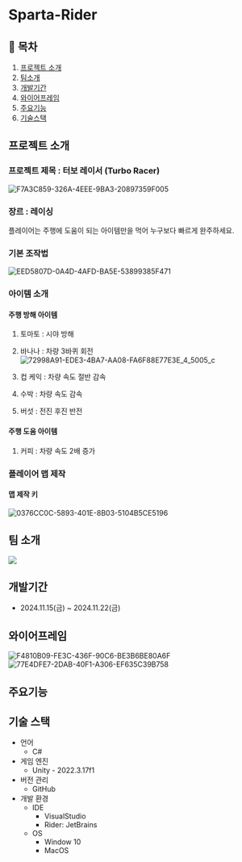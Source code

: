 # Sparta-Rider
 
## 📖 목차
1. [프로젝트 소개](#프로젝트-소개)
2. [팀소개](#팀-소개)
3. [개발기간](#개발기간)
4. [와이어프레임](#와이어프레임)
5. [주요기능](#주요기능)
6. [기술스택](#기술스택)

## 프로젝트 소개
### 프로젝트 제목 : 터보 레이서 (Turbo Racer)
![F7A3C859-326A-4EEE-9BA3-20897359F005](https://github.com/user-attachments/assets/5c99b403-88af-4b7d-a1e3-1a3d927b565c)
### 장르 : 레이싱
플레이어는 주행에 도움이 되는 아이템만을 먹어 누구보다 빠르게 완주하세요.
### 기본 조작법
![EED5807D-0A4D-4AFD-BA5E-53899385F471](https://github.com/user-attachments/assets/1ce8eda9-68f1-4844-b5e1-d4901398f2b9)

### 아이템 소개
#### 주행 방해 아이템
1. 토마토 : 시야 방해

3. 바나나 : 차량 3바퀴 회전
![72998A91-EDE3-4BA7-AA08-FA6F88E77E3E_4_5005_c](https://github.com/user-attachments/assets/f5d1cba1-82c8-4900-8508-0b46afc6d6d4)




5. 컵 케익 : 차량 속도 절반 감속
6. 수박 : 차량 속도 감속
7. 버섯 : 전진 후진 반전
#### 주행 도움 아이템
1. 커피 : 차량 속도 2배 증가

### 플레이어 맵 제작
#### 맵 제작 키
![0376CC0C-5893-401E-8B03-5104B5CE5196](https://github.com/user-attachments/assets/95eaf234-137b-4d2c-809b-7cbcbcf26ff7)


## 팀 소개
<a href="https://github.com/xoxohoon01/Sparta-Rider/graphs/contributors">
<img src = "https://contrib.rocks/image?repo=xoxohoon01/Sparta-Rider">
</a>

## 개발기간
- 2024.11.15(금) ~ 2024.11.22(금)

## 와이어프레임
![F4810B09-FE3C-436F-90C6-BE3B6BE80A6F](https://github.com/user-attachments/assets/17ea84b4-0768-4e8e-9ab1-a90d8c517d0a)
![77E4DFE7-2DAB-40F1-A306-EF635C39B758](https://github.com/user-attachments/assets/7d1ae2a0-bc6d-41f3-bc69-79c84f5b3c82)

## 주요기능


## 기술 스택
- 언어
  - C#
- 게임 엔진
  - Unity - 2022.3.17f1
- 버전 관리
  - GitHub
- 개발 환경
  - IDE
    - VisualStudio
    - Rider: JetBrains
  - OS
    - Window 10
    - MacOS
